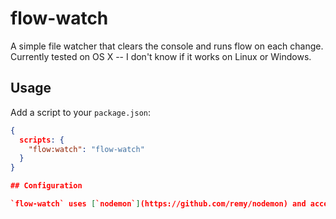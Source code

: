# flow-watch

A simple file watcher that clears the console and runs flow on each change.  Currently tested on OS X -- I don't know
if it works on Linux or Windows.

## Usage

Add a script to your `package.json`:

```json
{
  scripts: {
    "flow:watch": "flow-watch"
  }
}

## Configuration

`flow-watch` uses [`nodemon`](https://github.com/remy/nodemon) and accepts any command-line options that `nodemon` does.
